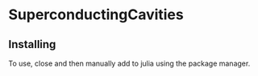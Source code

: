 # SuperconductingCavities

## Installing
To use, close and then manually add to julia using the package manager.